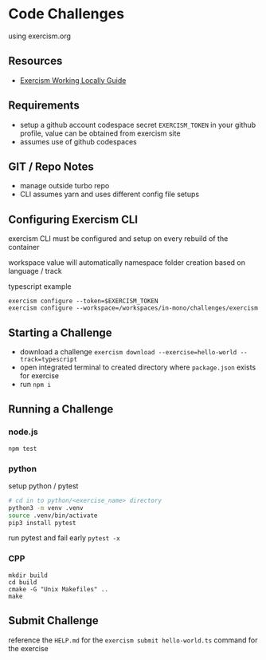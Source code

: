 # Code Challenges

using exercism.org

## Resources

- [Exercism Working Locally Guide](https://exercism.org/docs/using/solving-exercises/working-locally)

## Requirements

- setup a github account codespace secret `EXERCISM_TOKEN` in your github profile, value can be obtained from exercism site
- assumes use of github codespaces

## GIT / Repo Notes

- manage outside turbo repo
- CLI assumes yarn and uses different config file setups

## Configuring Exercism CLI

exercism CLI must be configured and setup on every rebuild of the container

workspace value will automatically namespace folder creation based on language / track

typescript example

```console
exercism configure --token=$EXERCISM_TOKEN
exercism configure --workspace=/workspaces/in-mono/challenges/exercism
```

## Starting a Challenge

- download a challenge `exercism download --exercise=hello-world --track=typescript`
- open integrated terminal to created directory where `package.json` exists for exercise
- run `npm i`

## Running a Challenge

### node.js

`npm test`

### python
setup python / pytest
```bash
# cd in to python/<exercise_name> directory
python3 -m venv .venv
source .venv/bin/activate
pip3 install pytest
```

run pytest and fail early
`pytest -x`

### CPP

```console
mkdir build
cd build
cmake -G "Unix Makefiles" ..
make
```

## Submit Challenge

reference the `HELP.md` for the `exercism submit hello-world.ts` command for the exercise
